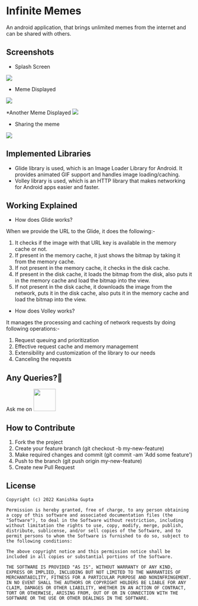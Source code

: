 # Infinite Memes

An android application, that brings unlimited memes from the internet and can be shared with others. 

## Screenshots
* Splash Screen
<img src="https://user-images.githubusercontent.com/59255776/178134135-8a3836f7-e79a-4384-847c-6560d9ccbf0f.jpg" >


* Meme Displayed
<img src="https://user-images.githubusercontent.com/59255776/178133989-00ad987e-25a4-490d-bab0-6ec09ad2d94c.jpg"  >


*Another Meme Displayed
<img src="https://user-images.githubusercontent.com/59255776/178133990-3bfb95f7-a8aa-4dd0-81b5-3a44dee7165e.jpg"  >


* Sharing the meme
<img src="https://user-images.githubusercontent.com/59255776/178133988-348e7dd8-e741-4172-bf14-50bb5c0428d9.jpg" >


## Implemented Libraries

 * Glide library is used, which is an Image Loader Library for Android. It provides animated GIF support and handles image loading/caching.
 * Volley library is used, which is an HTTP library that makes networking for Android apps easier and faster. 
 
 
 ## Working Explained
  * How does Glide works? 
  
   When we provide the URL to the Glide, it does the following:-
   1. It checks if the image with that URL key is available in the memory cache or not.
   2. If present in the memory cache, it just shows the bitmap by taking it from the memory cache.
   3. If not present in the memory cache, it checks in the disk cache.
   4. If present in the disk cache, it loads the bitmap from the disk, also puts it in the memory cache and load the bitmap into the view.
   5. If not present in the disk cache, it downloads the image from the network, puts it in the disk cache, also puts it in the memory cache and load the bitmap into the view.

 * How does Volley works? 
 
  It manages the processing and caching of network requests by doing following operations:-
  1. Request queuing and prioritization
  2. Effective request cache and memory management
  3. Extensibility and customization of the library to our needs
  4. Canceling the requests



## Any Queries?🤔
 
 Ask me on 
<a href="https://www.linkedin.com/in/thekanishkagupta/"><img src="https://user-images.githubusercontent.com/35039342/55471530-94b34280-5627-11e9-8c0e-6fe86a8406d6.png" width="60"></a>


## How to Contribute
1. Fork the the project
2. Create your feature branch (git checkout -b my-new-feature)
3. Make required changes and commit (git commit -am 'Add some feature')
4. Push to the branch (git push origin my-new-feature)
5. Create new Pull Request


## License

    Copyright (c) 2022 Kanishka Gupta
    
    Permission is hereby granted, free of charge, to any person obtaining a copy of this software and associated documentation files (the "Software"), to deal in the Software without restriction, including without limitation the rights to use, copy, modify, merge, publish, distribute, sublicense, and/or sell copies of the Software, and to permit persons to whom the Software is furnished to do so, subject to the following conditions:
    
    The above copyright notice and this permission notice shall be included in all copies or substantial portions of the Software.
    
    THE SOFTWARE IS PROVIDED "AS IS", WITHOUT WARRANTY OF ANY KIND, EXPRESS OR IMPLIED, INCLUDING BUT NOT LIMITED TO THE WARRANTIES OF MERCHANTABILITY, FITNESS FOR A PARTICULAR PURPOSE AND NONINFRINGEMENT. IN NO EVENT SHALL THE AUTHORS OR COPYRIGHT HOLDERS BE LIABLE FOR ANY CLAIM, DAMAGES OR OTHER LIABILITY, WHETHER IN AN ACTION OF CONTRACT, TORT OR OTHERWISE, ARISING FROM, OUT OF OR IN CONNECTION WITH THE SOFTWARE OR THE USE OR OTHER DEALINGS IN THE SOFTWARE.
